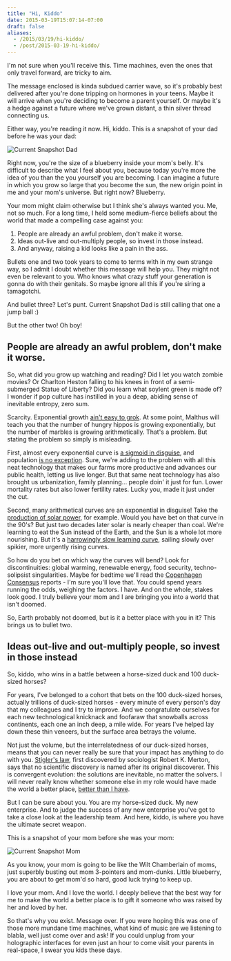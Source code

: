 ```yaml
---
title: "Hi, Kiddo"
date: 2015-03-19T15:07:14-07:00
draft: false
aliases:
  - /2015/03/19/hi-kiddo/
  - /post/2015-03-19-hi-kiddo/
---
```


I'm not sure when you'll receive this.  Time machines, even the ones that only travel forward, are tricky to aim.

The message enclosed is kinda subdued carrier wave, so it's probably best delivered after you're done tripping on hormones in your teens.  Maybe it will arrive when you're deciding to become a parent yourself.  Or maybe it's a hedge against a future where we've grown distant, a thin silver thread connecting us.

Either way, you're reading it now.  Hi, kiddo.  This is a snapshot of your dad before he was your dad:

![Current Snapshot Dad](/img/hi-kiddo/current_snapshot_dad.jpg)

Right now, you're the size of a blueberry inside your mom's belly.  It's difficult to describe what I feel about you, because today you're more the idea of you than the you yourself you are becoming.  I can imagine a future in which you grow so large that you become the sun, the new origin point in me and your mom's universe.  But right now?  Blueberry.

Your mom might claim otherwise but I think she's always wanted you.  Me, not so much.  For a long time, I held some medium-fierce beliefs about the world that made a compelling case against you:

1. People are already an awful problem, don't make it worse.
2. Ideas out-live and out-multiply people, so invest in those instead.
3. And anyway, raising a kid looks like a pain in the ass.

Bullets one and two took years to come to terms with in my own strange way, so I admit I doubt whether this message will help you.  They might not even be relevant to you.  Who knows what crazy stuff your generation is gonna do with their genitals.  So maybe ignore all this if you're siring a tamagotchi.

And bullet three?  Let's punt.  Current Snapshot Dad is still calling that one a jump ball     :)

But the other two!  Oh boy!

## People are already an awful problem, don't make it worse.

So, what did you grow up watching and reading?  Did I let you watch zombie movies?  Or Charlton Heston falling to his knees in front of a semi-submerged Statue of Liberty?  Did you learn what soylent green is made of?  I wonder if pop culture has instilled in you a deep, abiding sense of inevitable entropy, zero sum.

Scarcity.  Exponential growth [ain't easy to grok](https://www.youtube.com/watch?v=O133ppiVnWY).  At some point, Malthus will teach you that the number of hungry hippos is growing exponentially, but the number of marbles is growing arithmetically.  That's a problem.  But stating the problem so simply is misleading.

First, almost every exponential curve is [a sigmoid in disguise](http://radar.oreilly.com/2007/11/its-not-exponential-its-sigmoi.html), and population [is no exception](http://www.gapminder.org/answers/how-did-the-world-population-change/).  Sure, we're adding to the problem with all this neat technology that makes our farms more productive and advances our public health, letting us live longer.  But that same neat technology has also brought us urbanization, family planning... people doin' it just for fun.  Lower mortality rates but also lower fertility rates.  Lucky you, made it just under the cut.

Second, many arithmetical curves are an exponential in disguise!  Take the [production of solar power](/img/2015/03/solar_growth.jpg), for example.  Would you have bet on that curve in the 90's?  But just two decades later solar is nearly cheaper than coal.  We're learning to eat the Sun instead of the Earth, and the Sun is a whole lot more nourishing.  But it's a [harrowingly slow learning curve](http://www.politico.com/agenda/story/2015/05/energy-visionary-vaclav-smil-quick-transformations-wrong-000017), sailing slowly over spikier, more urgently rising curves.

So how do you bet on which way the curves will bend?  Look for discontinuities: global warming, renewable energy, food security, techno-solipsist singularities.  Maybe for bedtime we'll read the [Copenhagen Consensus](http://www.copenhagenconsensus.com/) reports - I'm sure you'll love that.  You could spend years running the odds, weighing the factors.  I have.  And on the whole, stakes look good.  I truly believe your mom and I are bringing you into a world that isn't doomed.

So, Earth probably not doomed, but is it a better place with you in it?  This brings us to bullet two.

## Ideas out-live and out-multiply people, so invest in those instead

So, kiddo, who wins in a battle between a horse-sized duck and 100 duck-sized horses?

For years, I've belonged to a cohort that bets on the 100 duck-sized horses, actually trillions of duck-sized horses - every minute of every person's day that my colleagues and I try to improve.  And we congratulate ourselves for each new technological knicknack and foofaraw that snowballs across continents, each one an inch deep, a mile wide.  For years I've helped lay down these thin veneers, but the surface area betrays the volume.

Not just the volume, but the interrelatedness of our duck-sized horses, means that you can never really be sure that your impact has anything to do with you.  [Stigler's law](http://en.wikipedia.org/wiki/Stigler%27s_law_of_eponymy), first discovered by sociologist Robert K. Merton, says that no scientific discovery is named after its original discoverer.  This is convergent evolution: the solutions are inevitable, no matter the solvers.  I will never really know whether someone else in my role would have made the world a better place, [better than I have](/img/hi-kiddo/better_than_we_have.gif).

But I can be sure about you.  You are my horse-sized duck.  My new enterprise.  And to judge the success of any new enterprise you've got to take a close look at the leadership team.  And here, kiddo, is where you have the ultimate secret weapon.

This is a snapshot of your mom before she was your mom:

![Current Snapshot Mom](/img/hi-kiddo/current_snapshot_mom.jpg)

As you know, your mom is going to be like the Wilt Chamberlain of moms, just superbly busting out mom 3-pointers and mom-dunks.  Little blueberry, you are about to get mom'd so hard, good luck trying to keep up.

I love your mom.  And I love the world.  I deeply believe that the best way for me to make the world a better place is to gift it someone who was raised by her and loved by her.

So that's why you exist.  Message over.  If you were hoping this was one of those more mundane time machines, what kind of music are we listening to blabla, well just come over and ask!  If you could unplug from your holographic interfaces for even just an hour to come visit your parents in real-space, I swear you kids these days.